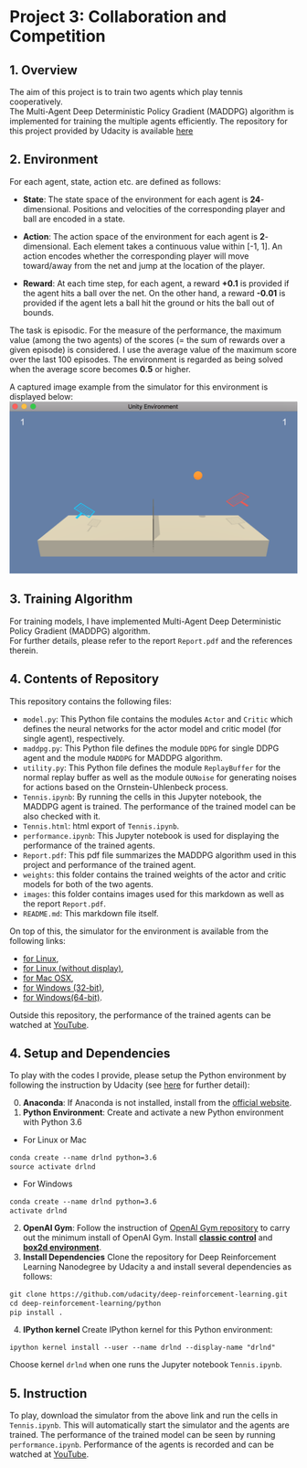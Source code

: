 # Project 3: Collaboration and Competition

## 1. Overview
The aim of this project is to train two agents
which play tennis cooperatively.  
The Multi-Agent Deep Deterministic Policy Gradient (MADDPG)
algorithm is implemented for training the multiple agents efficiently.
The repository for this project provided by Udacity is available
[here](https://github.com/udacity/deep-reinforcement-learning/tree/master/p3_collab-compet)

## 2. Environment

For each agent, state, action etc. are defined as follows:
- **State**: The state space of the environment for each agent
is **24**-dimensional. Positions and velocities of the corresponding
player and ball are encoded in a state.
- **Action**:
The action space of the environment for each agent is
**2**-dimensional. Each element takes a continuous value within [-1, 1].
An action encodes whether the corresponding player will move
toward/away from the net and jump at the location of the player.

- **Reward**: At each time step, for each agent,
a reward **+0.1** is provided if the agent hits a ball over the net.
On the other hand, a reward **-0.01** is provided if the agent lets
a ball hit the ground or hits the ball out of bounds.  

The task is episodic. For the measure of the performance, the maximum
value (among the two agents) of the scores (= the sum of rewards over a given episode)
is considered. I use the average value of the maximum score over the last 100 episodes.
The environment is regarded as being solved when the average score becomes
**0.5** or higher.

A captured image example from the simulator for this environment is displayed below:
![image_env](./images/image_env.png)

## 3. Training Algorithm
For training models, I have implemented Multi-Agent Deep Deterministic Policy
Gradient (MADDPG) algorithm.  
For further details, please refer to the report `Report.pdf`
and the references therein.

## 4. Contents of Repository
This repository contains the following files:
- `model.py`: This Python file contains the modules `Actor` and `Critic` which
defines the neural networks for the actor model and critic model (for single agent),
respectively.
- `maddpg.py`: This Python file defines the module
`DDPG` for single DDPG agent and the module `MADDPG` for MADDPG algorithm.
- `utility.py`: This Python file defines
the module `ReplayBuffer` for the normal replay buffer as well as
the module `OUNoise` for generating noises for actions based on the Ornstein-Uhlenbeck
process.
- `Tennis.ipynb`: By running the cells in this Jupyter notebook, the MADDPG
agent is trained. The performance of the trained model can be also checked with it.   
- `Tennis.html`: html export of `Tennis.ipynb`.
- `performance.ipynb`: This Jupyter notebook is used for displaying
the performance of the trained agents.  
- `Report.pdf`: This pdf file summarizes the MADDPG algorithm used in this project and
performance of the trained agent.
- `weights`: this folder contains the trained weights of the actor and critic models
for both of the two agents.
- `images`: this folder contains images used for this markdown as well as the
report `Report.pdf`.
- `README.md`: This markdown file itself.

On top of this, the simulator for the environment is available from the following links:
- [for Linux](https://s3-us-west-1.amazonaws.com/udacity-drlnd/P3/Tennis/Tennis_Linux.zip),
- [for Linux (without display)](https://s3-us-west-1.amazonaws.com/udacity-drlnd/P3/Tennis/Tennis_Linux_NoVis.zip),
- [for Mac OSX](https://s3-us-west-1.amazonaws.com/udacity-drlnd/P3/Tennis/Tennis.app.zip),
- [for Windows (32-bit)](https://s3-us-west-1.amazonaws.com/udacity-drlnd/P3/Tennis/Tennis_Windows_x86.zip),
- [for Windows(64-bit)](https://s3-us-west-1.amazonaws.com/udacity-drlnd/P3/Tennis/Tennis_Windows_x86_64.zip).

Outside this repository, the performance of the trained agents can be watched at
[YouTube](https://youtu.be/CnRJ4jy2Fek).

## 4. Setup and Dependencies
To play with the codes I provide, please setup the Python environment
by following the instruction by Udacity (see [here](https://github.com/udacity/deep-reinforcement-learning)
for further detail):

0. **Anaconda**: If Anaconda is not installed, install from the
[official website](https://www.anaconda.com/).
1. **Python Environment**: Create and activate a new Python environment with Python 3.6
  - For Linux or Mac
  ```
  conda create --name drlnd python=3.6
  source activate drlnd
  ```
  - For Windows  
  ```
  conda create --name drlnd python=3.6
  activate drlnd
  ```
2. **OpenAI Gym**: Follow the instruction of
[OpenAI Gym repository](https://github.com/openai/gym) to carry out
the minimum install of OpenAI Gym. Install
[**classic control**](https://github.com/openai/gym#classic-control)
and [**box2d environment**](https://github.com/openai/gym#box2d).
3. **Install Dependencies**
Clone the repository for Deep Reinforcement Learning Nanodegree by Udacity a
and install several dependencies as follows:
```
git clone https://github.com/udacity/deep-reinforcement-learning.git
cd deep-reinforcement-learning/python
pip install .
```
4. **IPython kernel** Create IPython kernel for this Python environment:
```
ipython kernel install --user --name drlnd --display-name "drlnd"
```
Choose kernel `drlnd` when one runs the Jupyter notebook `Tennis.ipynb`.

## 5. Instruction
To play, download the simulator from the above link and
run the cells in `Tennis.ipynb`. This will automatically
start the simulator and the agents are trained.
The performance of the trained model
can be seen by running `performance.ipynb`.
Performance of the agents is recorded and can be watched at [YouTube](https://youtu.be/CnRJ4jy2Fek).
